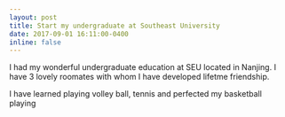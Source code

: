 ```yaml
---
layout: post
title: Start my undergraduate at Southeast University
date: 2017-09-01 16:11:00-0400
inline: false
---
```


I had my wonderful undergraduate education at SEU located in Nanjing. I have 3 lovely roomates with whom I have developed lifetme friendship.

I have learned playing volley ball, tennis and perfected my basketball playing